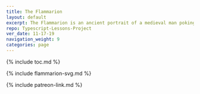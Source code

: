```yaml
---
title: The Flammarion
layout: default
excerpt: The Flammarion is an ancient portrait of a medieval man poking his head into the ether ...
repo: Typescript-Lessons-Project
ver_date: 11-17-19
navigation_weight: 9
categories: page
---
```


{% include toc.md %}

{% include flammarion-svg.md %}

{% include patreon-link.md %}
